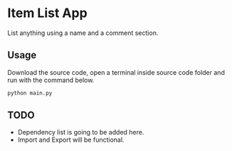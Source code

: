 # Item List App
List anything using a name and a comment section.

## Usage
Download the source code, open a terminal inside source code folder and run with the command below.
```bash
python main.py
```

## TODO
* Dependency list is going to be added here.
* Import and Export will be functional.
